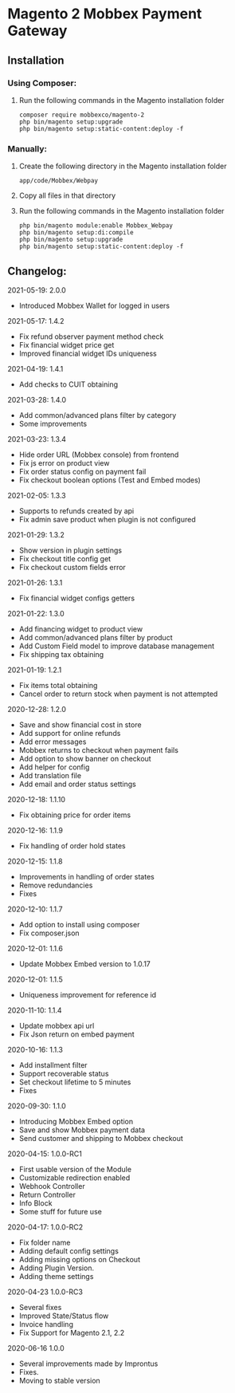 # Magento 2 Mobbex Payment Gateway

## Installation

### Using Composer: 
1. Run the following commands in the Magento installation folder
    ```
    composer require mobbexco/magento-2
    php bin/magento setup:upgrade
    php bin/magento setup:static-content:deploy -f
    ```

### Manually: 
1. Create the following directory in the Magento installation folder

    ```
    app/code/Mobbex/Webpay
    ```
2. Copy all files in that directory
3. Run the following  commands in the Magento installation folder
    ```
    php bin/magento module:enable Mobbex_Webpay
    php bin/magento setup:di:compile
    php bin/magento setup:upgrade
    php bin/magento setup:static-content:deploy -f
    ```

## Changelog:

2021-05-19: 2.0.0
- Introduced Mobbex Wallet for logged in users

2021-05-17: 1.4.2
- Fix refund observer payment method check
- Fix financial widget price get
- Improved financial widget IDs uniqueness

2021-04-19: 1.4.1
- Add checks to CUIT obtaining

2021-03-28: 1.4.0
- Add common/advanced plans filter by category
- Some improvements

2021-03-23: 1.3.4
- Hide order URL (Mobbex console) from frontend
- Fix js error on product view
- Fix order status config on payment fail
- Fix checkout boolean options (Test and Embed modes)

2021-02-05: 1.3.3
- Supports to refunds created by api
- Fix admin save product when plugin is not configured

2021-01-29: 1.3.2
- Show version in plugin settings
- Fix checkout title config get
- Fix checkout custom fields error

2021-01-26: 1.3.1
- Fix financial widget configs getters

2021-01-22: 1.3.0
- Add financing widget to product view
- Add common/advanced plans filter by product
- Add Custom Field model to improve database management
- Fix shipping tax obtaining

2021-01-19: 1.2.1
- Fix items total obtaining
- Cancel order to return stock when payment is not attempted

2020-12-28: 1.2.0
- Save and show financial cost in store
- Add support for online refunds
- Add error messages
- Mobbex returns to checkout when payment fails
- Add option to show banner on checkout
- Add helper for config
- Add translation file
- Add email and order status settings

2020-12-18: 1.1.10
- Fix obtaining price for order items

2020-12-16: 1.1.9
- Fix handling of order hold states

2020-12-15: 1.1.8
- Improvements in handling of order states
- Remove redundancies
- Fixes

2020-12-10: 1.1.7
- Add option to install using composer
- Fix composer.json

2020-12-01: 1.1.6
- Update Mobbex Embed version to 1.0.17

2020-12-01: 1.1.5
- Uniqueness improvement for reference id

2020-11-10: 1.1.4
- Update mobbex api url
- Fix Json return on embed payment

2020-10-16: 1.1.3
- Add installment filter
- Support recoverable status
- Set checkout lifetime to 5 minutes
- Fixes

2020-09-30: 1.1.0
- Introducing Mobbex Embed option
- Save and show Mobbex payment data
- Send customer and shipping to Mobbex checkout

2020-04-15: 1.0.0-RC1
- First usable version of the Module
- Customizable redirection enabled
- Webhook Controller
- Return Controller
- Info Block
- Some stuff for future use

2020-04-17: 1.0.0-RC2
- Fix folder name
- Adding default config settings
- Adding missing options on Checkout
- Adding Plugin Version.
- Adding theme settings

2020-04-23 1.0.0-RC3
- Several fixes
- Improved State/Status flow
- Invoice handling
- Fix Support for Magento 2.1, 2.2

2020-06-16 1.0.0
- Several improvements made by Improntus
- Fixes.
- Moving to stable version
